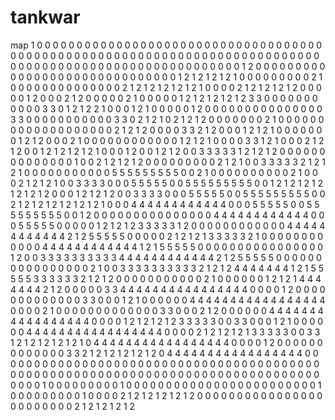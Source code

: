 # tankwar
map 1
0 0 0 0 0 0 0 0 0 0 0 0 0 0 0 0 0 0 0 0 0 0 0 0 0 0 0 0 0 0 0 0 0 0 0 0 0 0 0 0 0 0 0 0 0 0 0 0 0 0 
0 0 0 0 0 0 0 0 0 0 0 0 0 0 0 0 0 0 0 0 0 0 0 0 0 0 0 0 0 0 0 0 0 0 0 0 0 0 0 0 0 0 0 0 0 0 0 0 0 0 
0 0 0 0 1 2 0 0 0 0 0 0 0 0 0 0 0 0 0 0 0 0 0 0 0 0 0 0 0 0 0 0 0 0 0 0 1 2 1 2 1 2 1 2 1 0 0 0 0 0 
0 0 0 0 2 1 0 0 0 0 0 0 0 0 0 0 0 0 0 0 2 1 2 1 2 1 2 1 2 1 2 1 0 0 0 0 2 1 2 1 2 1 2 1 2 0 0 0 0 0 
1 2 0 0 0 2 1 2 0 0 0 0 0 2 1 0 0 0 0 0 1 2 1 2 1 2 1 2 1 2 3 3 0 0 0 0 0 0 0 0 0 0 0 3 3 0 1 2 1 2 
2 1 0 0 0 1 2 1 0 0 0 0 0 1 2 0 0 0 0 0 0 0 0 0 0 0 0 0 0 0 3 3 0 0 0 0 0 0 0 0 0 0 0 3 3 0 2 1 2 1 
0 2 1 2 1 2 0 0 0 0 0 0 0 2 1 0 0 0 0 0 0 0 0 0 0 0 0 0 0 0 0 0 0 0 2 1 2 1 2 0 0 0 0 3 3 2 1 2 0 0 
0 1 2 1 2 1 0 0 0 0 0 0 0 1 2 1 2 0 0 0 2 1 0 0 0 0 0 0 0 0 0 0 0 0 1 2 1 2 1 0 0 0 0 3 3 1 2 1 0 0 
0 2 1 2 1 2 0 0 1 2 1 2 1 2 1 2 1 0 0 0 1 2 0 0 1 2 1 2 0 0 3 3 3 3 3 1 2 1 2 1 2 0 0 0 0 0 0 0 0 0 
0 0 0 0 0 1 0 0 2 1 2 1 2 1 2 0 0 0 0 0 0 0 0 0 2 1 2 1 0 0 3 3 3 3 3 2 1 2 1 2 1 0 0 0 0 0 0 0 0 0 
0 0 5 5 5 5 5 5 5 5 5 0 0 2 1 0 0 0 0 0 0 0 0 0 0 2 1 0 0 0 2 1 2 1 2 1 0 0 3 3 3 3 0 0 0 5 5 5 5 5 
0 0 5 5 5 5 5 5 5 5 5 0 0 1 2 1 2 1 2 1 2 1 2 1 2 1 2 0 0 0 1 2 1 2 1 2 0 0 3 3 3 3 0 0 0 5 5 5 5 5 
0 0 5 5 5 5 5 5 5 5 5 0 0 2 1 2 1 2 1 2 1 2 1 2 1 2 1 0 0 0 4 4 4 4 4 4 4 4 4 4 4 4 0 0 0 5 5 5 5 5 
0 0 5 5 5 5 5 5 5 5 5 0 0 1 2 0 0 0 0 0 0 0 0 0 0 0 0 0 0 0 4 4 4 4 4 4 4 4 4 4 4 4 0 0 0 5 5 5 5 5 
0 0 0 0 0 1 2 1 2 1 2 3 3 3 3 3 1 2 0 0 0 0 0 0 0 0 0 0 0 0 4 4 4 4 4 4 4 4 4 4 4 4 2 1 2 5 5 5 5 5 
0 0 0 0 0 2 1 2 1 2 1 3 3 3 3 3 2 1 0 0 0 0 0 0 0 0 0 0 0 0 4 4 4 4 4 4 4 4 4 4 4 4 1 2 1 5 5 5 5 5 
0 0 0 0 0 0 0 0 0 0 0 0 0 0 0 0 1 2 0 0 3 3 3 3 3 3 3 3 3 3 4 4 4 4 4 4 4 4 4 4 4 4 2 1 2 5 5 5 5 5 
0 0 0 0 0 0 0 0 0 0 0 0 0 0 0 0 2 1 0 0 3 3 3 3 3 3 3 3 3 3 2 1 2 1 2 4 4 4 4 4 4 4 1 2 1 5 5 5 5 5 
3 3 3 3 3 3 2 1 2 1 2 0 0 0 0 0 0 0 0 0 0 0 2 1 0 0 0 0 0 0 1 2 1 2 1 4 4 4 4 4 4 4 2 1 2 0 0 0 0 0 
3 3 4 4 4 4 4 4 4 4 4 4 4 4 4 4 4 4 0 0 0 0 1 2 0 0 0 0 0 0 0 0 0 0 0 0 0 3 3 0 0 0 1 2 1 0 0 0 0 0 
0 4 4 4 4 4 4 4 4 4 4 4 4 4 4 4 4 4 0 0 0 0 2 1 0 0 0 0 0 0 0 0 0 0 0 0 0 3 3 0 0 0 2 1 2 0 0 0 0 0 
0 4 4 4 4 4 4 4 4 4 4 4 4 4 4 4 4 4 0 0 0 0 1 2 1 2 1 2 1 2 3 3 3 3 3 0 0 3 3 0 0 0 1 2 1 0 0 0 0 0 
0 4 4 4 4 4 4 4 4 4 4 4 4 4 4 4 4 4 0 0 0 0 2 1 2 1 2 1 2 1 3 3 3 3 3 0 0 3 3 1 2 1 2 1 2 1 2 1 2 1 
0 4 4 4 4 4 4 4 4 4 4 4 4 4 4 4 4 4 0 0 0 0 1 2 0 0 0 0 0 0 0 0 0 0 0 0 0 3 3 2 1 2 1 2 1 2 1 2 1 2 
0 4 4 4 4 4 4 4 4 4 4 4 4 4 4 4 4 4 0 0 0 0 0 0 0 0 0 0 0 0 0 0 0 0 0 0 0 0 0 0 0 0 0 0 0 0 0 0 0 0 
0 0 0 0 0 0 0 0 0 0 0 0 0 0 0 0 0 0 0 0 0 0 0 0 0 0 0 0 0 0 0 0 0 0 0 0 0 0 0 0 0 0 0 0 0 0 0 0 0 0 
0 0 1 0 0 0 0 0 0 0 0 0 1 0 0 0 0 0 0 0 0 0 0 0 0 0 0 0 0 0 0 0 0 0 0 0 0 1 0 0 0 0 0 0 0 0 0 1 0 0 
0 0 2 1 2 1 2 1 2 1 2 1 2 0 0 0 0 0 0 0 0 0 0 0 0 0 0 0 0 0 0 0 0 0 0 0 0 2 1 2 1 2 1 2 1 2 
